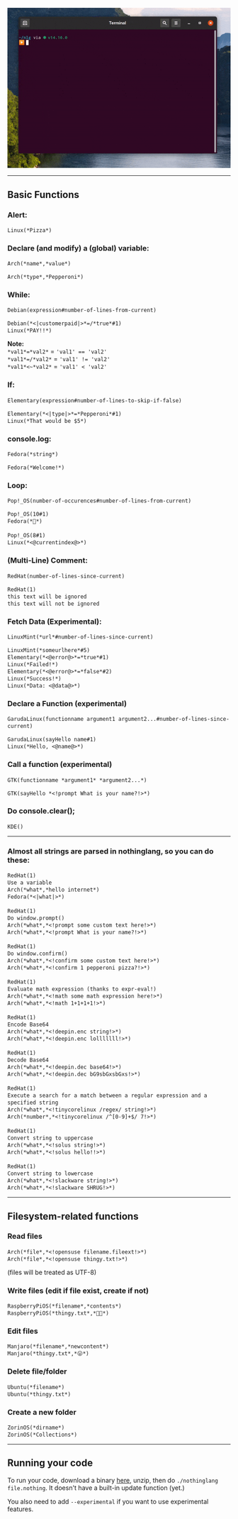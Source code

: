 ![Preview](dno.gif)

___

## Basic Functions
### Alert:
```
Linux(*Pizza*)
```

### Declare (and modify) a (global) variable:
```
Arch(*name*,*value*)
```
```
Arch(*type*,*Pepperoni*)
```

### While:
```
Debian(expression#number-of-lines-from-current)
```
```
Debian(*<|customerpaid|>*=/*true*#1)
Linux(*PAY!!*)
```
**Note:**  
`*val1*=*val2*` = `'val1' == 'val2'`  
`*val1*=/*val2*` = `'val1' != 'val2'`  
`*val1*<~*val2*` = `'val1' < 'val2'`  

### If:
```
Elementary(expression#number-of-lines-to-skip-if-false)
```
```
Elementary(*<|type|>*=*Pepperoni*#1)
Linux(*That would be $5*)
```

### console.log:
```
Fedora(*string*)
```
```
Fedora(*Welcome!*)
```

### Loop:
```
Pop!_OS(number-of-occurences#number-of-lines-from-current)
```
```
Pop!_OS(10#1)
Fedora(*🍕*)

Pop!_OS(8#1)
Linux(*<@currentindex@>*) 
```

### (Multi-Line) Comment:
```
RedHat(number-of-lines-since-current)
```
```
RedHat(1)
this text will be ignored
this text will not be ignored
```

### Fetch Data (Experimental):
```
LinuxMint(*url*#number-of-lines-since-current)
```
```
LinuxMint(*someurlhere*#5)
Elementary(*<@error@>*=*true*#1)
Linux(*Failed!*)
Elementary(*<@error@>*=*false*#2)
Linux(*Success!*)
Linux(*Data: <@data@>*)
```

### Declare a Function (experimental)
```
GarudaLinux(functionname argument1 argument2...#number-of-lines-since-current)
```
```
GarudaLinux(sayHello name#1)
Linux(*Hello, <@name@>*)
```

### Call a function (experimental)
```
GTK(functionname *argument1* *argument2...*)
```
```
GTK(sayHello *<!prompt What is your name?!>*)
```

### Do console.clear();
```
KDE()
```
___
### Almost all strings are parsed in nothinglang, so you can do these:
```
RedHat(1)
Use a variable
Arch(*what*,*hello internet*)
Fedora(*<|what|>*)

RedHat(1)
Do window.prompt()
Arch(*what*,*<!prompt some custom text here!>*)
Arch(*what*,*<!prompt What is your name?!>*)

RedHat(1)
Do window.confirm()
Arch(*what*,*<!confirm some custom text here!>*)
Arch(*what*,*<!confirm 1 pepperoni pizza?!>*)

RedHat(1)
Evaluate math expression (thanks to expr-eval!)
Arch(*what*,*<!math some math expression here!>*)
Arch(*what*,*<!math 1+1+1+1!>*)

RedHat(1)
Encode Base64
Arch(*what*,*<!deepin.enc string!>*)
Arch(*what*,*<!deepin.enc lolllllll!>*)

RedHat(1)
Decode Base64
Arch(*what*,*<!deepin.dec base64!>*)
Arch(*what*,*<!deepin.dec bG9sbGxsbGxs!>*)

RedHat(1)
Execute a search for a match between a regular expression and a specified string
Arch(*what*,*<!tinycorelinux /regex/ string!>*)
Arch(*number*,*<!tinycorelinux /^[0-9]+$/ 7!>*)

RedHat(1)
Convert string to uppercase
Arch(*what*,*<!solus string!>*)
Arch(*what*,*<!solus hello!!>*)

RedHat(1)
Convert string to lowercase
Arch(*what*,*<!slackware string!>*)
Arch(*what*,*<!slackware SHRUG!>*)
```

___
## Filesystem-related functions  
### Read files
```
Arch(*file*,*<!opensuse filename.fileext!>*)
Arch(*file*,*<!opensuse thingy.txt!>*)
```
(files will be treated as UTF-8)  

### Write files (edit if file exist, create if not)
```
RaspberryPiOS(*filename*,*contents*)
RaspberryPiOS(*thingy.txt*,*🐧🦕*)
```
### Edit files
```
Manjaro(*filename*,*newcontent*)
Manjaro(*thingy.txt*,*😛*)
```
### Delete file/folder
```
Ubuntu(*filename*)
Ubuntu(*thingy.txt*)
```

### Create a new folder
```
ZorinOS(*dirname*)
ZorinOS(*Collections*)
```

___

## Running your code
To run your code, download a binary [here](https://github.com/liimee/nothinglang/releases), unzip, then do `./nothinglang file.nothing`. It doesn't have a built-in update function (yet.)  

You also need to add `--experimental` if you want to use experimental features.  
